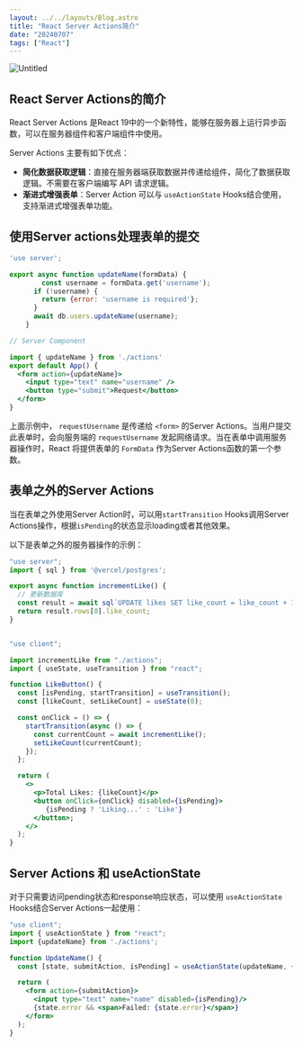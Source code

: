 ```yaml
---
layout: ../../layouts/Blog.astro
title: "React Server Actions简介"
date: "20240707"
tags: ["React"]
---
```



![Untitled](http://static.zhutongtong.cn/uPic/2024071012384917205863291720586329141Untitled.png)

## React Server Actions的简介

React Server Actions 是React 19中的一个新特性，能够在服务器上运行异步函数，可以在服务器组件和客户端组件中使用。

Server Actions 主要有如下优点：

- **简化数据获取逻辑**：直接在服务器端获取数据并传递给组件，简化了数据获取逻辑。不需要在客户端编写 API 请求逻辑。
- **渐进式增强表单**：Server Action 可以与 `useActionState` Hooks结合使用，支持渐进式增强表单功能。

## **使用Server actions处理表单的提交**

```jsx
'use server';

export async function updateName(formData) {
		const username = formData.get('username');
	  if (!username) {
	    return {error: 'username is required'};
	  }
	  await db.users.updateName(username);
	}
```

```jsx
// Server Component

import { updateName } from './actions'
export default App() {
  <form action={updateName}>
    <input type="text" name="username" />
    <button type="submit">Request</button>
  </form>
}
```

上面示例中， `requestUsername` 是传递给 `<form>` 的Server Actions。当用户提交此表单时，会向服务端的 `requestUsername` 发起网络请求。当在表单中调用服务器操作时，React 将提供表单的 `FormData` 作为Server Actions函数的第一个参数。

## **表单之外的Server Action**s

当在表单之外使用Server Action时，可以用`startTransition` Hooks调用Server Actions操作，根据`isPending`的状态显示loading或者其他效果。

以下是表单之外的服务器操作的示例：

```jsx
"use server";
import { sql } from '@vercel/postgres';

export async function incrementLike() {
  // 更新数据库
  const result = await sql`UPDATE likes SET like_count = like_count + 1 RETURNING like_count`;
  return result.rows[0].like_count;
}
```

```jsx

"use client";

import incrementLike from "./actions";
import { useState, useTransition } from "react";

function LikeButton() {
  const [isPending, startTransition] = useTransition();
  const [likeCount, setLikeCount] = useState(0);

  const onClick = () => {
    startTransition(async () => {
      const currentCount = await incrementLike();
      setLikeCount(currentCount);
    });
  };

  return (
    <>
      <p>Total Likes: {likeCount}</p>
      <button onClick={onClick} disabled={isPending}>
         {isPending ? 'Liking...' : 'Like'}
      </button>;
    </>
  );
}
```

## **Server Actions 和 useActionState**

对于只需要访问pending状态和response响应状态，可以使用 `useActionState` Hooks结合Server Actions一起使用：

```jsx
"use client";
import { useActionState } from "react";
import {updateName} from './actions';

function UpdateName() {
  const [state, submitAction, isPending] = useActionState(updateName, {error: null});

  return (
    <form action={submitAction}>
      <input type="text" name="name" disabled={isPending}/>
      {state.error && <span>Failed: {state.error}</span>}
    </form>
  );
}
```
